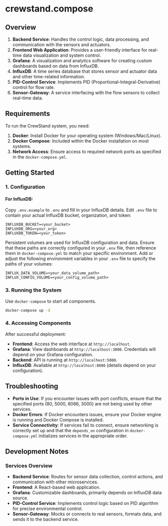 # crewstand.compose

## Overview

1. **Backend Service**: Handles the control logic, data processing, and communication with the sensors and actuators.
2. **Frontend Web Application**: Provides a user-friendly interface for real-time data visualization and system control.
3. **Grafana**: A visualization and analytics software for creating custom dashboards based on data from InfluxDB.
4. **InfluxDB**: A time series database that stores sensor and actuator data and other time-related information.
5. **PID-Control Service**: Implements PID (Proportional-Integral-Derivative) control for flow rate.
6. **Sensor-Gateway**: A service interfacing with the flow sensors to collect real-time data.

## Requirements

To run the CrewStand system, you need:

1. **Docker**: Install Docker for your operating system (Windows/Mac/Linux).
2. **Docker Compose**: Included within the Docker installation on most systems.
3. **Network Access**: Ensure access to required network ports as specified in the `docker-compose.yml`.

## Getting Started

### 1. Configuration

#### For InfluxDB:

Copy `.env.example` to `.env` and fill in your InfluxDB details.
Edit `.env` file to contain your actual InfluxDB bucket, organization, and token:

```
INFLUXDB_BUCKET=<your_bucket>
INFLUXDB_ORG=<your_org>
INFLUXDB_TOKEN=<your_token>
```

Persistent volumes are used for InfluxDB configuration and data. Ensure that these paths are correctly configured in your `.env` file, then reference them in `docker-compose.yml` to match your specific environment. Add or adjust the following environment variables in your `.env` file to specify the paths of your volumes:
```
INFLUX_DATA_VOLUME=<your_data_volume_path>
INFLUX_CONFIG_VOLUME=<your_config_volume_path>
```


### 3. Running the System

Use `docker-compose` to start all components.

```bash
docker-compose up -d
```

### 4. Accessing Components

After successful deployment:

- **Frontend**: Access the web interface at `http://localhost`.
- **Grafana**: View dashboards at `http://localhost:3000`. Credentials will depend on your Grafana configuration.
- **Backend**: API is running at `http://localhost:5000`.
- **InfluxDB**: Available at `http://localhost:8086` (details depend on your configuration).

## Troubleshooting

- **Ports in Use**: If you encounter issues with port conflicts, ensure that the specified ports (80, 5000, 8086, 3000) are not being used by other services.
- **Docker Errors**: If Docker encounters issues, ensure your Docker engine is running and Docker Compose is installed.
- **Service Connectivity**: If services fail to connect, ensure networking is correctly set up and that the `depends_on` configuration in `docker-compose.yml` initializes services in the appropriate order.

## Development Notes

### Services Overview

- **Backend Service**: Routes for sensor data collection, control actions, and communication with other microservices.
- **Frontend**: A React-based web application.
- **Grafana**: Customizable dashboards, primarily depends on InfluxDB data source.
- **PID-Control Service**: Implements control logic based on PID algorithm for precise environmental control.
- **Sensor-Gateway**: Mocks or connects to real sensors, formats data, and sends it to the backend service.